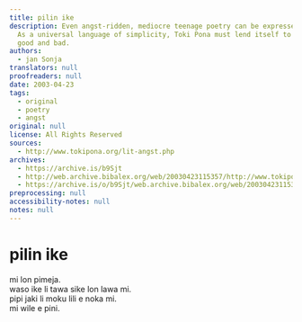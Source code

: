 ```yaml
---
title: pilin ike
description: Even angst-ridden, mediocre teenage poetry can be expressed in Toki Pona.
  As a universal language of simplicity, Toki Pona must lend itself to every genre,
  good and bad.
authors:
  - jan Sonja
translators: null
proofreaders: null
date: 2003-04-23
tags:
  - original
  - poetry
  - angst
original: null
license: All Rights Reserved
sources:
  - http://www.tokipona.org/lit-angst.php
archives:
  - https://archive.is/b9Sjt
  - http://web.archive.bibalex.org/web/20030423115357/http://www.tokipona.org/lit-angst.php
  - https://archive.is/o/b9Sjt/web.archive.bibalex.org/web/20030423115357/http://www.tokipona.org/kalama/pilinike.mp3
preprocessing: null
accessibility-notes: null
notes: null
---
```


# pilin ike

mi lon pimeja.  \
waso ike li tawa sike lon lawa mi.  \
pipi jaki li moku lili e noka mi.  \
mi wile e pini.

<!-- 

# Melancholy

I sit in darkness  \
As evil birds circle my head  \
And cockroaches nibble my toe.  \
I hope for an end.

-->
